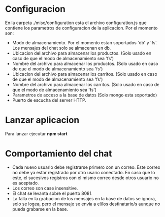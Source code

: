 # Configuracion
En la carpeta ./misc/configuration esta el archivo configuration.js que contiene los parametros de configuracion de la aplicacion. Por el momento son:

* Modo de almacenamiento. Por el momento estan soportados 'db' y 'fs'. Los mensajes del chat solo se almacenan en db. 
* Ubicacion del archivo para almacenar los productos. (Solo usado en caso de que el modo de almacenamiento sea 'fs')
* Nombre del archivo para almacenar los productos. (Solo usado en caso de que el modo de almacenamiento sea 'fs')
* Ubicacion del archivo para almacenar los carritos. (Solo usado en caso de que el modo de almacenamiento sea 'fs')
* Nombre del archivo para almacenar los carritos. (Solo usado en caso de que el modo de almacenamiento sea 'fs')
* Parametros de acceso a la base de datos (Solo mongo esta soportado)
* Puerto de escucha del server HTTP.



# Lanzar aplicacion
Para lanzar ejecutar **npm start**

# Comportamiento del chat
* Cada nuevo usuario debe registrarse primero con un correo. Este correo no debe ya estar registrado por otro usario conectado. En caso que lo este, el sucesivos registros con el mismo correo desde otros usuario no es aceptado.
* Los correo son case insensitive.
* El chat se levanta sobre el puerto 8081.
* La falla en la grabacion de los mensajes en la base de datos se ignora, solo se logea, pero el mensaje se envia a el/los destinatario/s aunque no pueda grabarse en la base.


